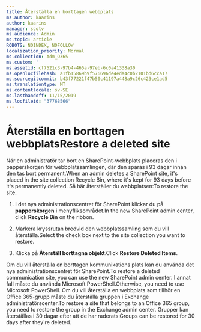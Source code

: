 ```yaml
---
title: Återställa en borttagen webbplats
ms.author: kaarins
author: kaarins
manager: scotv
ms.audience: Admin
ms.topic: article
ROBOTS: NOINDEX, NOFOLLOW
localization_priority: Normal
ms.collection: Adm_O365
ms.custom: ''
ms.assetid: cf7521c3-97b4-465a-97eb-6c0a41338a30
ms.openlocfilehash: a1fb15869b9f576696de4eda4c0b2101bd6cca17
ms.sourcegitcommit: b43f77221f47b50c41197a448a9c26c423ce1ad5
ms.translationtype: MT
ms.contentlocale: sv-SE
ms.lasthandoff: 11/15/2019
ms.locfileid: "37768566"
---
```

# <a name="restore-a-deleted-site"></a><span data-ttu-id="5bae3-102">Återställa en borttagen webbplats</span><span class="sxs-lookup"><span data-stu-id="5bae3-102">Restore a deleted site</span></span>

<span data-ttu-id="5bae3-103">När en administratör tar bort en SharePoint-webbplats placeras den i papperskorgen för webbplatssamlingen, där den sparas i 93 dagar innan den tas bort permanent.</span><span class="sxs-lookup"><span data-stu-id="5bae3-103">When an admin deletes a SharePoint site, it's placed in the site collection Recycle Bin, where it's kept for 93 days before it's permanently deleted.</span></span> <span data-ttu-id="5bae3-104">Så här återställer du webbplatsen:</span><span class="sxs-lookup"><span data-stu-id="5bae3-104">To restore the site:</span></span>
  
1. <span data-ttu-id="5bae3-105">I det nya administrationscentret för SharePoint klickar du på **papperskorgen** i menyfliksområdet.</span><span class="sxs-lookup"><span data-stu-id="5bae3-105">In the new SharePoint admin center, click **Recycle Bin** on the ribbon.</span></span> 
    
2. <span data-ttu-id="5bae3-106">Markera kryssrutan bredvid den webbplatssamling som du vill återställa.</span><span class="sxs-lookup"><span data-stu-id="5bae3-106">Select the check box next to the site collection you want to restore.</span></span>
    
3. <span data-ttu-id="5bae3-107">Klicka på **Återställ borttagna objekt**.</span><span class="sxs-lookup"><span data-stu-id="5bae3-107">Click **Restore Deleted Items**.</span></span>
    
<span data-ttu-id="5bae3-108">Om du vill återställa en borttagen kommunikations plats kan du använda det nya administrationscentret för SharePoint.</span><span class="sxs-lookup"><span data-stu-id="5bae3-108">To restore a deleted communication site, you can use the new SharePoint admin center.</span></span> <span data-ttu-id="5bae3-109">I annat fall måste du använda Microsoft PowerShell.</span><span class="sxs-lookup"><span data-stu-id="5bae3-109">Otherwise, you need to use Microsoft PowerShell.</span></span> <span data-ttu-id="5bae3-110">Om du vill återställa en webbplats som tillhör en Office 365-grupp måste du återställa gruppen i Exchange administratörscenter.</span><span class="sxs-lookup"><span data-stu-id="5bae3-110">To restore a site that belongs to an Office 365 group, you need to restore the group in the Exchange admin center.</span></span> <span data-ttu-id="5bae3-111">Grupper kan återställas i 30 dagar efter att de har raderats.</span><span class="sxs-lookup"><span data-stu-id="5bae3-111">Groups can be restored for 30 days after they're deleted.</span></span>
  

